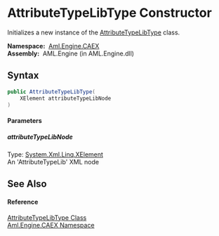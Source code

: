 AttributeTypeLibType Constructor
================================
Initializes a new instance of the [AttributeTypeLibType][1] class.

  **Namespace:**  [Aml.Engine.CAEX][2]  
  **Assembly:**  AML.Engine (in AML.Engine.dll)

Syntax
------

```csharp
public AttributeTypeLibType(
	XElement attributeTypeLibNode
)
```

#### Parameters

##### *attributeTypeLibNode*
Type: [System.Xml.Linq.XElement][3]  
An 'AttributeTypeLib' XML node


See Also
--------

#### Reference
[AttributeTypeLibType Class][1]  
[Aml.Engine.CAEX Namespace][2]  

[1]: README.md
[2]: ../README.md
[3]: https://docs.microsoft.com/dotnet/api/system.xml.linq.xelement
[4]: https://www.automationml.org
[5]: ../../icons/logoShade.png